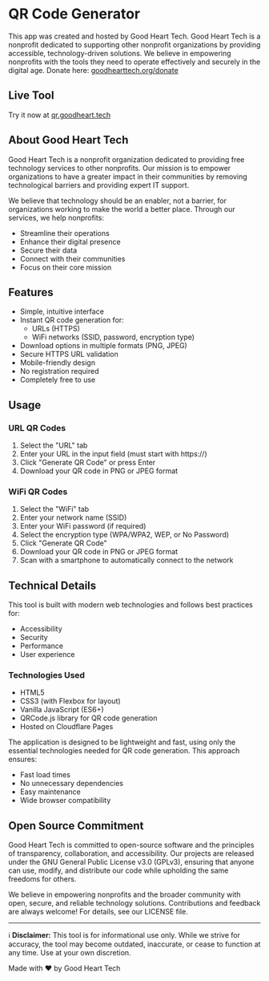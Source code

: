 # QR Code Generator

This app was created and hosted by Good Heart Tech. Good Heart Tech is a nonprofit dedicated to supporting other nonprofit organizations by providing accessible, technology-driven solutions. We believe in empowering nonprofits with the tools they need to operate effectively and securely in the digital age. Donate here: [goodhearttech.org/donate](https://goodhearttech.org/donate/)

## Live Tool

Try it now at [qr.goodheart.tech](https://qr.goodheart.tech)

## About Good Heart Tech

Good Heart Tech is a nonprofit organization dedicated to providing free technology services to other nonprofits. Our mission is to empower organizations to have a greater impact in their communities by removing technological barriers and providing expert IT support.

We believe that technology should be an enabler, not a barrier, for organizations working to make the world a better place. Through our services, we help nonprofits:

- Streamline their operations
- Enhance their digital presence
- Secure their data
- Connect with their communities
- Focus on their core mission

## Features

- Simple, intuitive interface
- Instant QR code generation for:
  - URLs (HTTPS)
  - WiFi networks (SSID, password, encryption type)
- Download options in multiple formats (PNG, JPEG)
- Secure HTTPS URL validation
- Mobile-friendly design
- No registration required
- Completely free to use

## Usage

### URL QR Codes
1. Select the "URL" tab
2. Enter your URL in the input field (must start with https://)
3. Click "Generate QR Code" or press Enter
4. Download your QR code in PNG or JPEG format

### WiFi QR Codes
1. Select the "WiFi" tab
2. Enter your network name (SSID)
3. Enter your WiFi password (if required)
4. Select the encryption type (WPA/WPA2, WEP, or No Password)
5. Click "Generate QR Code"
6. Download your QR code in PNG or JPEG format
7. Scan with a smartphone to automatically connect to the network

## Technical Details

This tool is built with modern web technologies and follows best practices for:
- Accessibility
- Security
- Performance
- User experience

### Technologies Used
- HTML5
- CSS3 (with Flexbox for layout)
- Vanilla JavaScript (ES6+)
- QRCode.js library for QR code generation
- Hosted on Cloudflare Pages

The application is designed to be lightweight and fast, using only the essential technologies needed for QR code generation. This approach ensures:
- Fast load times
- No unnecessary dependencies
- Easy maintenance
- Wide browser compatibility

## Open Source Commitment

Good Heart Tech is committed to open-source software and the principles of transparency, collaboration, and accessibility. Our projects are released under the GNU General Public License v3.0 (GPLv3), ensuring that anyone can use, modify, and distribute our code while upholding the same freedoms for others.

We believe in empowering nonprofits and the broader community with open, secure, and reliable technology solutions. Contributions and feedback are always welcome! For details, see our LICENSE file.

---

ℹ️ **Disclaimer:** This tool is for informational use only. While we strive for accuracy, the tool may become outdated, inaccurate, or cease to function at any time. Use at your own discretion.

Made with ❤️ by Good Heart Tech 
